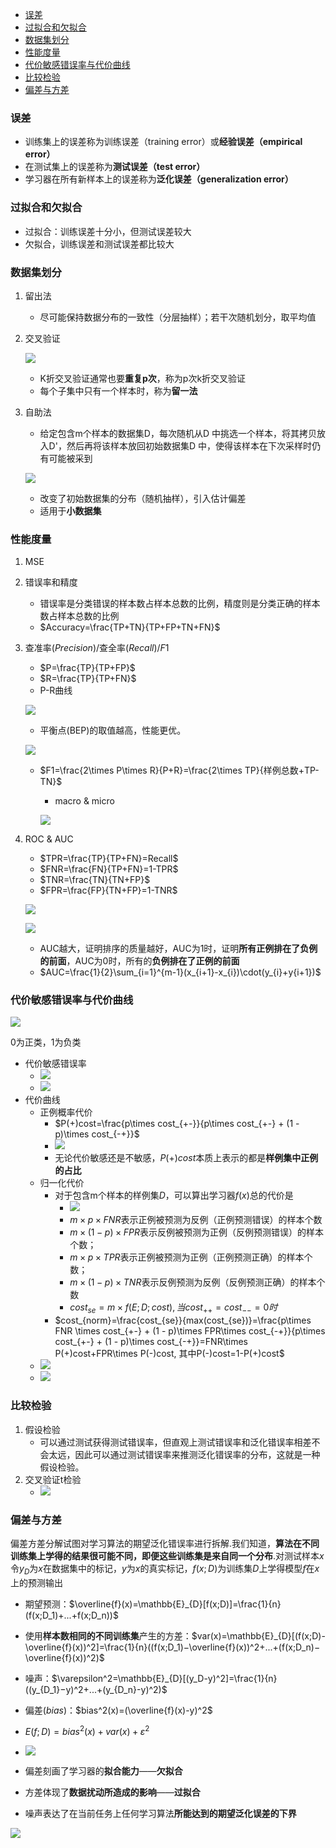 - [误差](#误差)
- [过拟合和欠拟合](#过拟合和欠拟合)
- [数据集划分](#数据集划分)
- [性能度量](#性能度量)
- [代价敏感错误率与代价曲线](#代价敏感错误率与代价曲线)
- [比较检验](#比较检验)
- [偏差与方差](#偏差与方差)


### 误差
- 训练集上的误差称为训练误差（training error）或**经验误差（empirical error）**
- 在测试集上的误差称为**测试误差（test error）**
- 学习器在所有新样本上的误差称为**泛化误差（generalization error）**

### 过拟合和欠拟合
- 过拟合：训练误差十分小，但测试误差较大
- 欠拟合，训练误差和测试误差都比较大

### 数据集划分
1. 留出法
    - 尽可能保持数据分布的一致性（分层抽样）；若干次随机划分，取平均值
2. 交叉验证

    ![](./img/2/q61krxb1f5.png)

    - K折交叉验证通常也要**重复p次**，称为p次k折交叉验证
    - 每个子集中只有一个样本时，称为**留一法**
3. 自助法
    - 给定包含m个样本的数据集D，每次随机从D 中挑选一个样本，将其拷贝放入D'，然后再将该样本放回初始数据集D 中，使得该样本在下次采样时仍有可能被采到

    ![](./img/2/q61ku99nik.png)

    - 改变了初始数据集的分布（随机抽样），引入估计偏差
    - 适用于**小数据集**

### 性能度量
1. MSE
2. 错误率和精度
    - 错误率是分类错误的样本数占样本总数的比例，精度则是分类正确的样本数占样本总数的比例
    - $Accuracy=\frac{TP+TN}{TP+FP+TN+FN}$
3. 查准率($Precision$)/查全率($Recall$)/$F1$
    - $P=\frac{TP}{TP+FP}$
    - $R=\frac{TP}{TP+FN}$
    - P-R曲线

    ![](./img/2/q61l0t71mv.png)

    - 平衡点(BEP)的取值越高，性能更优。
    
    ![](./img/2/q61l1di7g7.png)

    - $F1=\frac{2\times P\times R}{P+R}=\frac{2\times TP}{样例总数+TP-TN}$

      - macro & micro

      ![](./img/2/q61l35d0e5.png)
    
4. ROC & AUC
    - $TPR=\frac{TP}{TP+FN}=Recall$
    - $FNR=\frac{FN}{TP+FN}=1-TPR$
    - $TNR=\frac{TN}{TN+FP}$
    - $FPR=\frac{FP}{TN+FP}=1-TNR$
 
    ![](./img/2/q61l4ldd4k.png)

    ![](./img/2/q61l57basb.png)

    - AUC越大，证明排序的质量越好，AUC为1时，证明**所有正例排在了负例的前面**，AUC为0时，所有的**负例排在了正例的前面**
    - $AUC=\frac{1}{2}\sum_{i=1}^{m-1}(x_{i+1}-x_{i})\cdot(y_{i}+y{i+1})$

### 代价敏感错误率与代价曲线

![](./img/2/q61lgwniqb.png)

0为正类，1为负类

- 代价敏感错误率
  - ![](./img/2/q61lhg5rx1.png)
  - ![](./img/2/屏幕截图%202024-04-24%20163655.png)
- 代价曲线
  - 正例概率代价
    - $P(+)cost=\frac{p\times cost_{+-}}{p\times cost_{+-} + (1 - p)\times cost_{-+}}$
    - ![](./img/2/屏幕截图%202024-04-24%20164159.png)
    - 无论代价敏感还是不敏感，$P(+)cost$本质上表示的都是**样例集中正例的占比**
  - 归一化代价
    - 对于包含m个样本的样例集$D$，可以算出学习器$f(x)$总的代价是
      - ![](./img/2/屏幕截图%202024-04-24%20164741.png)
      - $m×p×FNR$表示正例被预测为反例（正例预测错误）的样本个数
      - $m×(1−p)×FPR$表示反例被预测为正例（反例预测错误）的样本个数；
      - $m×p×TPR$表示正例被预测为正例（正例预测正确）的样本个数；
      - $m×(1−p)×TNR$表示反例预测为反例（反例预测正确）的样本个数
      - $cost_{se}=m\times f(E;D;cost), 当cost_{++}=cost_{--}=0时$
    - $cost_{norm}=\frac{cost_{se}}{max(cost_{se})}=\frac{p\times FNR \times cost_{+-} + (1 - p)\times FPR\times cost_{-+}}{p\times cost_{+-} + (1 - p)\times cost_{-+}}=FNR\times P(+)cost+FPR\times P(-)cost, 其中P(-)cost=1-P(+)cost$
  - ![](./img/2/q61lim3jzc.png)
  - ![](./img/2/屏幕截图%202024-04-24%20172215.png)

### 比较检验
1. 假设检验
    - 可以通过测试获得测试错误率，但直观上测试错误率和泛化错误率相差不会太远，因此可以通过测试错误率来推测泛化错误率的分布，这就是一种假设检验。
2.  交叉验证t检验
    - ![](./img/2/屏幕截图%202024-04-24%20173748.png)

### 偏差与方差
偏差方差分解试图对学习算法的期望泛化错误率进行拆解.我们知道，**算法在不同训练集上学得的结果很可能不同，即便这些训练集是来自同一个分布**.对测试样本$x$令$y_D$为$x$在数据集中的标记，$y$为$x$的真实标记，$f(x; D)$为训练集$D$上学得模型$f$在$x$上的预测输出
- 期望预测：$\overline{f}(x)=\mathbb{E}_{D}[f(x;D)]=\frac{1}{n}(f(x;D_1)+...+f(x;D_n))$
- 使用**样本数相同的不同训练集**产生的方差：$var(x)=\mathbb{E}_{D}[(f(x;D)-\overline{f}(x))^2]=\frac{1}{n}((f(x;D_1)−\overline{f}(x))^2+...+(f(x;D_n)−\overline{f}(x))^2)$
- 噪声：$\varepsilon^2=\mathbb{E}_{D}[(y_D-y)^2]=\frac{1}{n}((y_{D_1}−y)^2+...+(y_{D_n}-y)^2)$
- 偏差($bias$)：$bias^2(x)=(\overline{f}(x)-y)^2$
- $E(f;D)=bias^2(x)+var(x)+\varepsilon^2$
- ![](./img/2/屏幕截图%202024-04-24%20180948.png)


- 偏差刻画了学习器的**拟合能力**——**欠拟合**
- 方差体现了**数据扰动所造成的影响**——**过拟合**
- 噪声表达了在当前任务上任何学习算法**所能达到的期望泛化误差的下界**

![](./img/2/q61n6l5m2d.png)